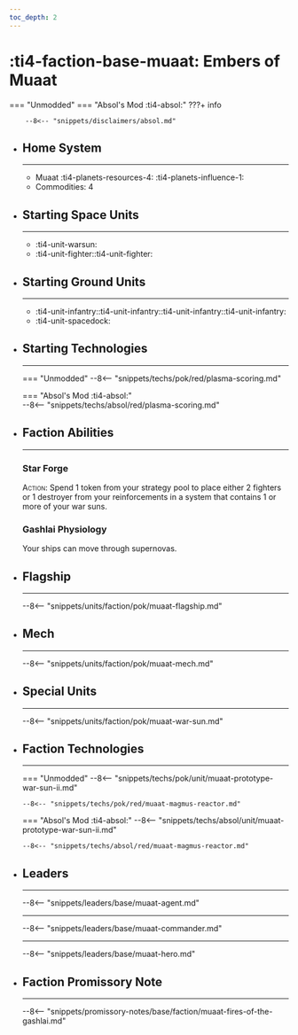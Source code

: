 ```yaml
---
toc_depth: 2
---
```


# :ti4-faction-base-muaat: Embers of Muaat
=== "Unmodded"
=== "Absol's Mod :ti4-absol:" 
    ???+ info

        --8<-- "snippets/disclaimers/absol.md"

<div class="grid cards" markdown>

-   ## __Home System__

    ---

    * Muaat :ti4-planets-resources-4: :ti4-planets-influence-1:
    * Commodities: 4

</div>

<div class="grid cards" markdown>

-   ## __Starting Space Units__

    ---

    * :ti4-unit-warsun:
    * :ti4-unit-fighter::ti4-unit-fighter:

-   ## __Starting Ground Units__

    ---

    * :ti4-unit-infantry::ti4-unit-infantry::ti4-unit-infantry::ti4-unit-infantry:
    * :ti4-unit-spacedock:

-   ## __Starting Technologies__

    ---
    === "Unmodded"
        --8<-- "snippets/techs/pok/red/plasma-scoring.md"

    === "Absol's Mod :ti4-absol:"  
        --8<-- "snippets/techs/absol/red/plasma-scoring.md"

-   ## __Faction Abilities__

    ---
    ### **Star Forge**
    
    <span style="font-variant:small-caps;">Action</span>: Spend 1 token from your strategy pool to place either 2 fighters or 1 destroyer from your reinforcements in a system that contains 1 or more of your war suns.

    ### **Gashlai Physiology**

    Your ships can move through supernovas.

-   ## __Flagship__

    ---
    --8<-- "snippets/units/faction/pok/muaat-flagship.md"

-   ## __Mech__

    ---
    --8<-- "snippets/units/faction/pok/muaat-mech.md"

</div>

<div class="grid cards" markdown>

-   ## __Special Units__

    ---
    --8<-- "snippets/units/faction/pok/muaat-war-sun.md"

</div>

<div class="grid cards" markdown>

-   ## __Faction Technologies__

    ---
    === "Unmodded"
        --8<-- "snippets/techs/pok/unit/muaat-prototype-war-sun-ii.md"

        --8<-- "snippets/techs/pok/red/muaat-magmus-reactor.md"

    === "Absol's Mod :ti4-absol:"
        --8<-- "snippets/techs/absol/unit/muaat-prototype-war-sun-ii.md"

        --8<-- "snippets/techs/absol/red/muaat-magmus-reactor.md"

-   ## __Leaders__

    ---
    
    --8<-- "snippets/leaders/base/muaat-agent.md"

    ---

    --8<-- "snippets/leaders/base/muaat-commander.md"

    ---

    --8<-- "snippets/leaders/base/muaat-hero.md"

-   ## __Faction Promissory Note__

    ---
    --8<-- "snippets/promissory-notes/base/faction/muaat-fires-of-the-gashlai.md"

</div>